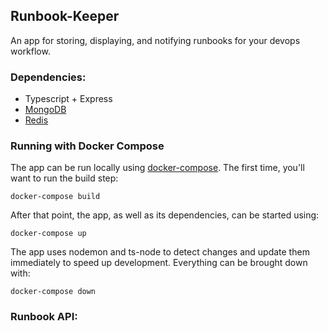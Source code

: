 
## Runbook-Keeper

An app for storing, displaying, and notifying runbooks for your devops workflow. 

### Dependencies:
* Typescript + Express
* [MongoDB](https://docs.mongodb.com/)
* [Redis](https://redis.io/documentation)

### Running with Docker Compose

The app can be run locally using [docker-compose](https://docs.docker.com/compose/). The first time, you'll want to run the build step:

    docker-compose build

After that point, the app, as well as its dependencies, can be started using:

    docker-compose up

The app uses nodemon and ts-node to detect changes and update them immediately to speed up development.
Everything can be brought down with:

    docker-compose down

### Runbook API:
    